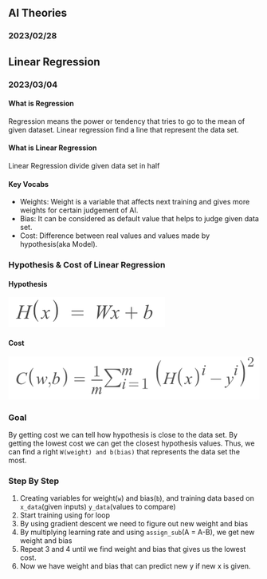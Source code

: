 ## AI Theories

### 2023/02/28
## Linear Regression

### 2023/03/04

#### What is Regression
Regression means the power or tendency that tries to go to the mean of given dataset. Linear regression find a line that represent the data set.

#### What is Linear Regression
Linear Regression divide given data set in half

#### Key Vocabs
- Weights: Weight is a variable that affects next training and gives more weights for certain judgement of AI. 
- Bias: It can be considered as default value that helps to judge given data set.
- Cost: Difference between real values and values made by hypothesis(aka Model).

### Hypothesis & Cost of Linear Regression
#### Hypothesis
![](pictures/LinearRegressionHypothesis.png)
#### Cost
![](pictures/LinearRegressionCost.png)


### Goal
By getting cost we can tell how hypothesis is close to the data set. 
By getting the lowest cost we can get the closest hypothesis values.
Thus, we can find a right `W(weight) and b(bias)` that represents the data set the most.


### Step By Step
1. Creating variables for weight(`w`) and bias(`b`), and training data based on `x_data`(given inputs) `y_data`(values to compare)
2. Start training using for loop
3. By using gradient descent we need to figure out new weight and bias
4. By multiplying learning rate and using `assign_sub`(A = A-B), we get new weight and bias
5. Repeat 3 and 4 until we find weight and bias that gives us the lowest cost.
6. Now we have weight and bias that can predict new y if new x is given.
